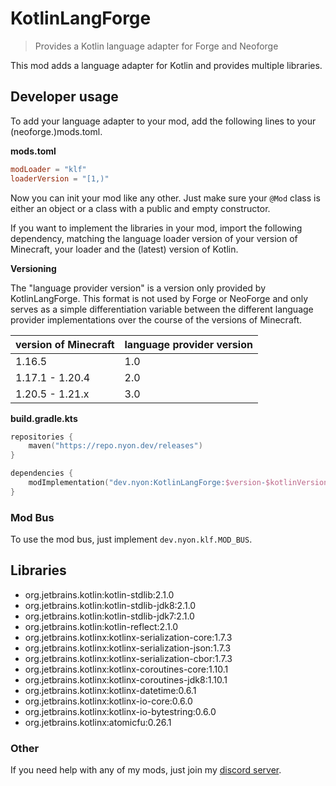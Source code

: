 # KotlinLangForge

> Provides a Kotlin language adapter for Forge and Neoforge

This mod adds a language adapter for Kotlin and provides multiple libraries.

## Developer usage

To add your language adapter to your mod, add the following lines to your
(neoforge.)mods.toml.

**mods.toml**

```toml
modLoader = "klf"
loaderVersion = "[1,)"
```

Now you can init your mod like any other.
Just make sure your `@Mod` class is either an object or a class with a public
and empty constructor.

If you want to implement the libraries in your mod, import the following dependency,
matching the language loader version of your version of Minecraft, your loader and the (latest) version of Kotlin.

**Versioning**

The "language provider version" is a version only provided by KotlinLangForge.
This format is not used by Forge or NeoForge and only serves as a simple differentiation variable between the different
language provider implementations over the course of the versions of Minecraft.

| version of Minecraft | language provider version |
|----------------------|---------------------------|
| 1.16.5               | 1.0                       |
| 1.17.1 - 1.20.4      | 2.0                       |
| 1.20.5 - 1.21.x      | 3.0                       |

**build.gradle.kts**

```kotlin
repositories {
    maven("https://repo.nyon.dev/releases")
}

dependencies {
    modImplementation("dev.nyon:KotlinLangForge:$version-$kotlinVersion-$lpVersion+$loader")
}
```

### Mod Bus

To use the mod bus, just implement `dev.nyon.klf.MOD_BUS`.

## Libraries

- org.jetbrains.kotlin:kotlin-stdlib:2.1.0
- org.jetbrains.kotlin:kotlin-stdlib-jdk8:2.1.0
- org.jetbrains.kotlin:kotlin-stdlib-jdk7:2.1.0
- org.jetbrains.kotlin:kotlin-reflect:2.1.0
- org.jetbrains.kotlinx:kotlinx-serialization-core:1.7.3
- org.jetbrains.kotlinx:kotlinx-serialization-json:1.7.3
- org.jetbrains.kotlinx:kotlinx-serialization-cbor:1.7.3
- org.jetbrains.kotlinx:kotlinx-coroutines-core:1.10.1
- org.jetbrains.kotlinx:kotlinx-coroutines-jdk8:1.10.1
- org.jetbrains.kotlinx:kotlinx-datetime:0.6.1
- org.jetbrains.kotlinx:kotlinx-io-core:0.6.0
- org.jetbrains.kotlinx:kotlinx-io-bytestring:0.6.0
- org.jetbrains.kotlinx:atomicfu:0.26.1

### Other

If you need help with any of my mods, just join my [discord server](https://nyon.dev/discord).
